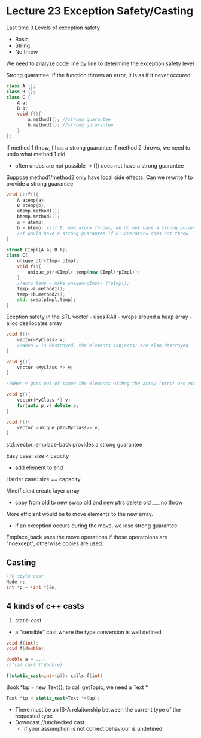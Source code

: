 # Lecture 23 Exception Safety/Casting

Last time
3 Levels of exception safety
- Basic
- String
- No throw

We need to analyze code line by line to determine the exception safety level

Strong guarantee: if the function throws an error, it is as if it never occured

```cpp
class A {};
class B {};
class C {
	A a;
	B b;
	void f(){
		a.method1(); //strong guarantee
		b.method2(); //strong gurarantee
	}
};
```

If method 1 throw, f has a strong guarantee
If method 2 throws, we need to undo what method 1 did
- often undos are not possible
-> f() does not have a strong guarantee

Suppose method1/method2 only have local side effects.
Can we rewrite f to provide a strong guarantee

```cpp
void C::f(){
	A atemp{a};
	B btemp{b};
	atemp.method1();
	btemp.method2();
	a = atemp;
	b = btemp; //if B::operator= throws, we do not have a strong gurarntee
	//f would have a strong guarantee if B::operator= does not throw
}
```

```cpp
struct CImpl{A a; B b};
class C{
	unique_ptr<CImp> pImpl;
	void f(){
		unique_ptr<CImpl> temp(new CImpl(*pImpl));
	}
	//auto temp = make_uniqeu<cImpl> (*pImpl);
	temp->a.method1();
	temp->b.method2();
	std::swap(pImpl,temp);
}
```

Eception safety in the STL
vector - uses RAII
	   - wraps around a heap array
	   - alloc deallocates array

```cpp
void f(){
	vector<MyClass> v;
	//When v is destroyed, the elements (objects) are also destroyed
}

void g(){
	vector <MyClass *> v;
}

//WHen v goes out of scope the elements withng the array (ptrs) are not deleted

void g(){
	vector(MyClass *) v;
	for(auto p:v) delete p;
}

void h(){
	vector <unique_ptr<MyClass>> v;
}
```

std::vector::emplace-back provides a strong guarantee

Easy case: size < capcity
- add element to end

Harder case: size == capacity

//Inefficient
create layer array
- copy from old to new
swap old and new ptrs
delete old ___ no throw

More efficient would be to move elements to the new array.
- if an exception occurs during the move, we lose strong guarantee

Emplace_back uses the move operations if those operatoions are "noexcept", otherwise copies are used.

## Casting
```cpp
//C style cast
Node n;
int *p = (int *)&n;
```

## 4 kinds of c++ casts
1. static-cast
- a "sensible" cast where the type conversion is well defined

```cpp
void f(int);
void f(double);

double a = ...;
//f(a) call f(double)

f(static_cast<int>(a)); calls f(int)
```

Book *bp = new Text{};
to call getTopic, we need a Text *
  

```cpp
Text *tp = static_cast<Text *>(bp);
```
- There must be an IS-A relaitonship between the current type of the requested type
- Downcast //unchecked cast
	- if your assumption is not correct behaviour is undefined


